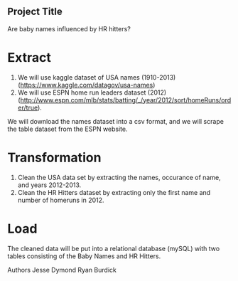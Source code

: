 ## Project Title
Are baby names influenced by HR hitters?

# Extract
1. We will use kaggle dataset of USA names (1910-2013)(https://www.kaggle.com/datagov/usa-names)
2. We will use ESPN home run leaders dataset (2012) (http://www.espn.com/mlb/stats/batting/_/year/2012/sort/homeRuns/order/true).

We will download the names dataset into a csv format, and we will scrape the table dataset from the ESPN website.

# Transformation
1. Clean the USA data set by extracting the names, occurance of name, and years 2012-2013. 
2. Clean the HR Hitters dataset by extracting only the first name and number of homeruns in 2012.

# Load 
The cleaned data will be put into a relational database (mySQL) with two tables consisting of the Baby Names and HR Hitters.

Authors
Jesse Dymond
Ryan Burdick
